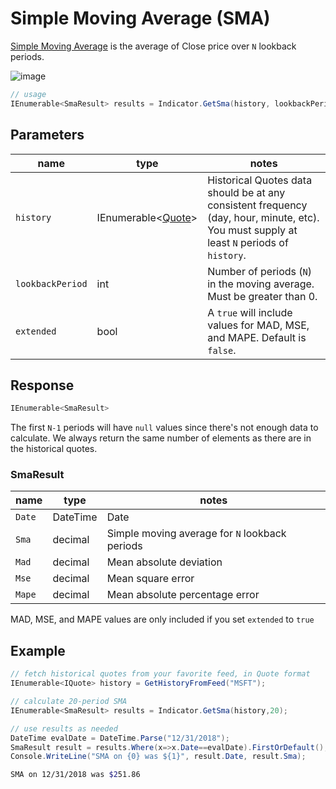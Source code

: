 ﻿# Simple Moving Average (SMA)

[Simple Moving Average](https://en.wikipedia.org/wiki/Moving_average#Simple_moving_average) is the average of Close price over `N` lookback periods.


![image](chart.png)

```csharp
// usage
IEnumerable<SmaResult> results = Indicator.GetSma(history, lookbackPeriod);  
```

## Parameters

| name | type | notes
| -- |-- |--
| `history` | IEnumerable\<[Quote](../../docs/GUIDE.md#quote)\> | Historical Quotes data should be at any consistent frequency (day, hour, minute, etc).  You must supply at least `N` periods of `history`.
| `lookbackPeriod` | int | Number of periods (`N`) in the moving average.  Must be greater than 0.
| `extended` | bool | A `true` will include values for MAD, MSE, and MAPE.  Default is `false`.

## Response

```csharp
IEnumerable<SmaResult>
```

The first `N-1` periods will have `null` values since there's not enough data to calculate.  We always return the same number of elements as there are in the historical quotes.

### SmaResult

| name | type | notes
| -- |-- |--
| `Date` | DateTime | Date
| `Sma` | decimal | Simple moving average for `N` lookback periods
| `Mad` | decimal | Mean absolute deviation
| `Mse` | decimal | Mean square error
| `Mape` | decimal | Mean absolute percentage error

MAD, MSE, and MAPE values are only included if you set `extended` to `true`

## Example

```csharp
// fetch historical quotes from your favorite feed, in Quote format
IEnumerable<IQuote> history = GetHistoryFromFeed("MSFT");

// calculate 20-period SMA
IEnumerable<SmaResult> results = Indicator.GetSma(history,20);

// use results as needed
DateTime evalDate = DateTime.Parse("12/31/2018");
SmaResult result = results.Where(x=>x.Date==evalDate).FirstOrDefault();
Console.WriteLine("SMA on {0} was ${1}", result.Date, result.Sma);
```

```bash
SMA on 12/31/2018 was $251.86
```

